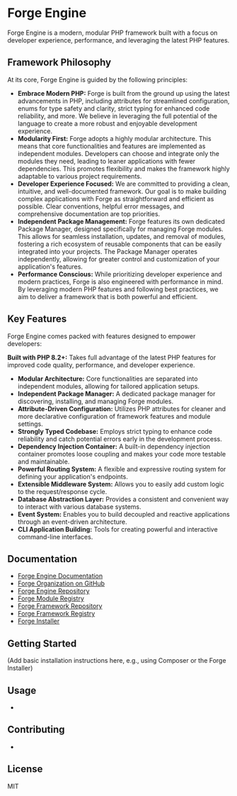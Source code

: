 # Forge Engine

Forge Engine is a modern, modular PHP framework built with a focus on developer experience, performance, and leveraging the latest PHP features.

## Framework Philosophy

At its core, Forge Engine is guided by the following principles:

* **Embrace Modern PHP:** Forge is built from the ground up using the latest advancements in PHP, including attributes for streamlined configuration, enums for type safety and clarity, strict typing for enhanced code reliability, and more. We believe in leveraging the full potential of the language to create a more robust and enjoyable development experience.
* **Modularity First:** Forge adopts a highly modular architecture. This means that core functionalities and features are implemented as independent modules. Developers can choose and integrate only the modules they need, leading to leaner applications with fewer dependencies. This promotes flexibility and makes the framework highly adaptable to various project requirements.
* **Developer Experience Focused:** We are committed to providing a clean, intuitive, and well-documented framework. Our goal is to make building complex applications with Forge as straightforward and efficient as possible. Clear conventions, helpful error messages, and comprehensive documentation are top priorities.
* **Independent Package Management:** Forge features its own dedicated Package Manager, designed specifically for managing Forge modules. This allows for seamless installation, updates, and removal of modules, fostering a rich ecosystem of reusable components that can be easily integrated into your projects. The Package Manager operates independently, allowing for greater control and customization of your application's features.
* **Performance Conscious:** While prioritizing developer experience and modern practices, Forge is also engineered with performance in mind. By leveraging modern PHP features and following best practices, we aim to deliver a framework that is both powerful and efficient.


## Key Features

Forge Engine comes packed with features designed to empower developers:

 **Built with PHP 8.2+:** Takes full advantage of the latest PHP features for improved code quality, performance, and developer experience.
* **Modular Architecture:** Core functionalities are separated into independent modules, allowing for tailored application setups.
* **Independent Package Manager:** A dedicated package manager for discovering, installing, and managing Forge modules.
* **Attribute-Driven Configuration:** Utilizes PHP attributes for cleaner and more declarative configuration of framework features and module settings.
* **Strongly Typed Codebase:** Employs strict typing to enhance code reliability and catch potential errors early in the development process.
* **Dependency Injection Container:** A built-in dependency injection container promotes loose coupling and makes your code more testable and maintainable.
* **Powerful Routing System:** A flexible and expressive routing system for defining your application's endpoints.
* **Extensible Middleware System:** Allows you to easily add custom logic to the request/response cycle.
* **Database Abstraction Layer:** Provides a consistent and convenient way to interact with various database systems.
* **Event System:** Enables you to build decoupled and reactive applications through an event-driven architecture.
* **CLI Application Building:** Tools for creating powerful and interactive command-line interfaces.

## Documentation

- [Forge Engine Documentation](https://forge-engine.github.io/)
- [Forge Organization on GitHub](https://github.com/forge-engine)
- [Forge Engine Repository](https://github.com/forge-engine/forge)
- [Forge Module Registry](https://github.com/forge-engine/modules/)
- [Forge Framework Repository](https://github.com/forge-engine/framework)
- [Forge Framework Registry](https://github.com/forge-engine/framework-registry)
- [Forge Installer](https://github.com/forge-engine/installer)


## Getting Started

(Add basic installation instructions here, e.g., using Composer or the Forge Installer)

## Usage

-

## Contributing

-

## License

MIT